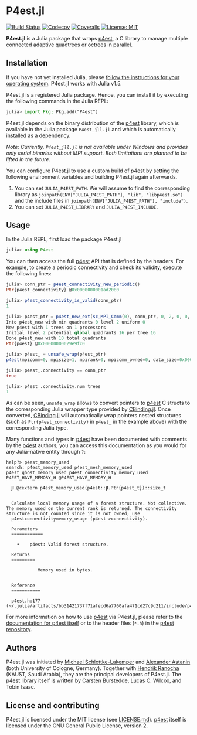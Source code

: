 # P4est.jl

<!-- [![Docs-stable](https://img.shields.io/badge/docs-stable-blue.svg)](https://trixi-framework.github.io/Trixi.jl/stable) -->
[![Build Status](https://travis-ci.com/trixi-framework/P4est.jl.svg?branch=master)](https://travis-ci.com/trixi-framework/P4est.jl)
[![Codecov](https://codecov.io/gh/trixi-framework/P4est.jl/branch/master/graph/badge.svg)](https://codecov.io/gh/trixi-framework/P4est.jl)
[![Coveralls](https://coveralls.io/repos/github/trixi-framework/P4est.jl/badge.svg?branch=master)](https://coveralls.io/github/trixi-framework/P4est.jl?branch=master)
[![License: MIT](https://img.shields.io/badge/License-MIT-success.svg)](https://opensource.org/licenses/MIT)

**P4est.jl** is a Julia package that wraps
[p4est](https://github.com/cburstedde/p4est), a C library to manage multiple
connected adaptive quadtrees or octrees in parallel.


## Installation
If you have not yet installed Julia, please [follow the instructions for your
operating system](https://julialang.org/downloads/platform/). P4est.jl works
with Julia v1.5.

P4est.jl is a registered Julia package. Hence, you can install it by executing
the following commands in the Julia REPL:
```julia
julia> import Pkg; Pkg.add("P4est")
```
P4est.jl depends on the binary distribution of the [p4est](https://github.com/cburstedde/p4est)
library, which is available in the Julia package `P4est_jll.jl` and which is automatically
installed as a dependency.

*Note: Currently, `P4est_jll.jl` is not available under Windows and provides only
serial binaries without MPI support. Both limitations are planned to be lifted
in the future.*

You can configure P4est.jl to use a custom build of [p4est](https://github.com/cburstedde/p4est)
by setting the following environment variables and building P4est.jl again afterwards.
1. You can set `JULIA_P4EST_PATH`.
   We will assume to find the corresponding library as
   `joinpath(ENV["JULIA_P4EST_PATH"], "lib", "libp4est.so")`
   and the include files in
   `joinpath(ENV["JULIA_P4EST_PATH"], "include")`.
2. You can set `JULIA_P4EST_LIBRARY` and `JULIA_P4EST_INCLUDE`.


## Usage
In the Julia REPL, first load the package P4est.jl
```julia
julia> using P4est
```
You can then access the full [p4est](https://github.com/cburstedde/p4est) API that is defined
by the headers. For example, to create a periodic connectivity and check its validity, execute
the following lines:
```julia
julia> conn_ptr = p4est_connectivity_new_periodic()
Ptr{p4est_connectivity} @0x0000000001ad2080

julia> p4est_connectivity_is_valid(conn_ptr)
1

julia> p4est_ptr = p4est_new_ext(sc_MPI_Comm(0), conn_ptr, 0, 2, 0, 0, C_NULL, C_NULL)
Into p4est_new with min quadrants 0 level 2 uniform 0
New p4est with 1 trees on 1 processors
Initial level 2 potential global quadrants 16 per tree 16
Done p4est_new with 10 total quadrants
Ptr{p4est} @0x00000000029e9fc0

julia> p4est_ = unsafe_wrap(p4est_ptr)
p4est(mpicomm=0, mpisize=1, mpirank=0, mpicomm_owned=0, data_size=0x0000000000000000, user_pointer=Ptr{Nothing} @0x0000000000000000, revision=0, first_local_tree=0, last_local_tree=0, local_num_quadrants=10, global_num_quadrants=10, global_first_quadrant=Ptr{Int64} @0x00000000025b2880, global_first_position=Ptr{p4est_quadrant} @0x0000000001ee1390, connectivity=Ptr{p4est_connectivity} @0x000000000256de60, trees=Ptr{sc_array} @0x0000000002210e20, user_data_pool=Ptr{sc_mempool} @0x0000000000000000, quadrant_pool=Ptr{sc_mempool} @0x00000000020a5820, inspect=Ptr{p4est_inspect} @0x0000000000000000)

julia> p4est_.connectivity == conn_ptr
true

julia> p4est_.connectivity.num_trees
1
```
As can be seen, `unsafe_wrap` allows to convert pointers to [p4est](https://github.com/cburstedde/p4est)
C structs to the corresponding Julia wrapper type provided by
[CBinding.jl](https://github.com/analytech-solutions/CBinding.jl). Once
converted, [CBinding.jl](https://github.com/analytech-solutions/CBinding.jl)
will automatically wrap pointers nested structures (such as
`Ptr{p4est_connectivity}` in `p4est_` in the example above) with the
corresponding Julia type.

Many functions and types in [p4est](https://github.com/cburstedde/p4est) have been documented
with comments by the [p4est](https://github.com/cburstedde/p4est) authors; you can access this
documentation as you would for any Julia-native entity through `?`:
```
help?> p4est_memory_used
search: p4est_memory_used p4est_mesh_memory_used p4est_ghost_memory_used p4est_connectivity_memory_used P4EST_HAVE_MEMORY_H @P4EST_HAVE_MEMORY_H

  𝐣𝐥.@cextern p4est_memory_used(p4est::𝐣𝐥.Ptr{p4est_t})::size_t


  Calculate local memory usage of a forest structure. Not collective. The memory used on the current rank is returned. The connectivity structure is not counted since it is not owned; use
  p4estconnectivitymemory_usage (p4est->connectivity).

  Parameters
  ============

    •    p4est: Valid forest structure.

  Returns
  =========

            Memory used in bytes.


  Reference
  ===========

  p4est.h:177 (~/.julia/artifacts/bb31421737f71afecd6a7760afa471cd27c9d211/include/p4est.h:177:21)

```

For more information on how to use [p4est](https://github.com/cburstedde/p4est) via P4est.jl,
please refer to the [documentation for p4est itself](http://www.p4est.org/) or to the header files
(`*.h`) in the [p4est repository](https://github.com/cburstedde/p4est/tree/master/src).

## Authors
P4est.jl was initiated by
[Michael Schlottke-Lakemper](https://www.mi.uni-koeln.de/NumSim/schlottke-lakemper)
and
[Alexander Astanin](https://www.mi.uni-koeln.de/NumSim/astanin)
(both University of Cologne, Germany). Together with [Hendrik Ranocha](https://ranocha.de)
(KAUST, Saudi Arabia), they are the principal developers of P4est.jl.
The [p4est](https://github.com/cburstedde/p4est) library itself is written by
Carsten Burstedde, Lucas C. Wilcox, and Tobin Isaac.


## License and contributing
P4est.jl is licensed under the MIT license (see [LICENSE.md](LICENSE.md)).
[p4est](https://github.com/cburstedde/p4est) itself is licensed under the GNU
General Public License, version 2.
